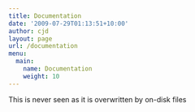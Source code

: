 ```yaml
---
title: Documentation
date: '2009-07-29T01:13:51+10:00'
author: cjd
layout: page
url: /documentation
menu:
  main:
    name: Documentation
    weight: 10
---
```


This is never seen as it is overwritten by on-disk files

